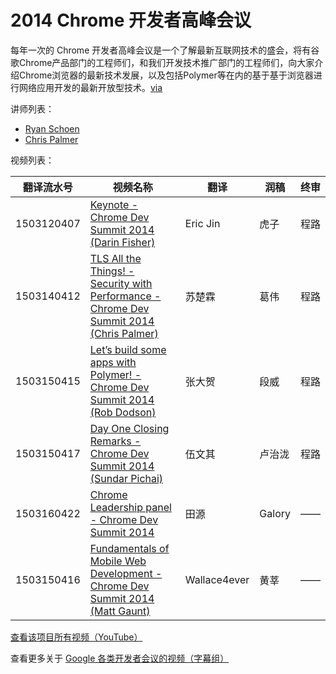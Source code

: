 # 2014 Chrome 开发者高峰会议

每年一次的 Chrome 开发者高峰会议是一个了解最新互联网技术的盛会，将有谷歌Chrome产品部门的工程师们，和我们开发技术推广部门的工程师们，向大家介绍Chrome浏览器的最新技术发展，以及包括Polymer等在内的基于基于浏览器进行网络应用开发的最新开放型技术。[via](http://chinagdg.com/thread-4238-1-1.md)

讲师列表：

*   [Ryan Schoen](https://plus.google.com/+RyanSchoen )
*   [Chris Palmer](https://plus.google.com/+ChrisPalmer)

视频列表：

| 翻译流水号 | 视频名称 | 翻译 | 润稿 | 终审 |
| -- | -- | -- | -- | -- |
| 1503120407 | [Keynote - Chrome Dev Summit 2014 (Darin Fisher)](1503120407-keynote-chrome-dev-summit-2014-darin-fisher.md)  | Eric Jin | 虎子 | 程路 |
| 1503140412 | [TLS All the Things! - Security with Performance - Chrome Dev Summit 2014 (Chris Palmer)](1503140412-tls-all-the-things-security-with-performancechris-palmer.md)  | 苏楚霖 | 葛伟 | 程路 |
| 1503150415 | [Let’s build some apps with Polymer! - Chrome Dev Summit 2014 (Rob Dodson)](1503150415-lets-build-some-apps-with-polymerrob-dodson.md)  | 张大贺 | 段威 | 程路 |
| 1503150417 | [Day One Closing Remarks - Chrome Dev Summit 2014 (Sundar Pichai)](https://p1503150417-day-one-closing-remarkssundar-pichai.md)  | 伍文其 | 卢治泷 | 程路 |
| 1503160422 | [Chrome Leadership panel - Chrome Dev Summit 2014](1503160422-chrome-leadership-panel.md)  | 田源 | Galory | —— |
| 1503150416 | [Fundamentals of Mobile Web Development - Chrome Dev Summit 2014 (Matt Gaunt)](1503150416-fundamentals-of-mobile-web-developmentmatt-gaunt.md)  | Wallace4ever | 黄莘 | —— |

[查看该项目所有视频（YouTube）](https://www.youtube.com/playlist?list=PLOU2XLYxmsILE0KnGTKKj2SsOtxsK_y_d)

查看更多关于 [Google 各类开发者会议的视频（字幕组）](../index.md)